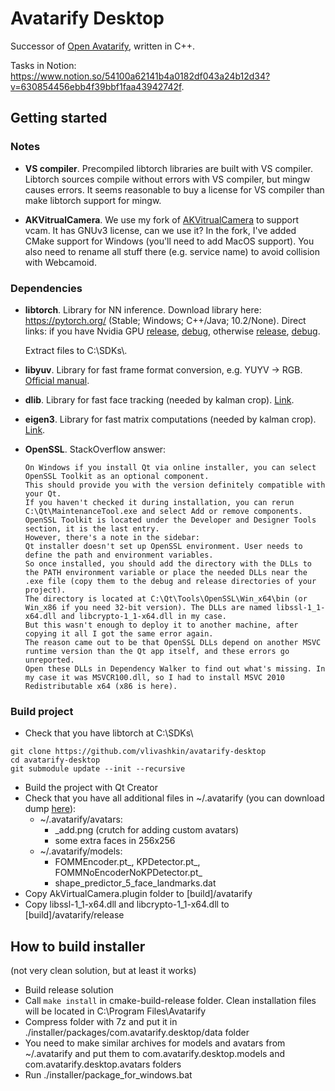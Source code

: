 # Avatarify Desktop

Successor of [Open Avatarify](https://github.com/alievk/avatarify), written in C++.

Tasks in Notion: https://www.notion.so/54100a62141b4a0182df043a24b12d34?v=630854456ebb4f39bbf1faa43942742f.


## Getting started
### Notes
* **VS compiler**. Precompiled libtorch libraries are built with VS compiler. Libtorch sources compile without errors with VS compiler, but mingw causes errors. It seems reasonable to buy a license for VS compiler than make libtorch support for mingw.

* **AKVitrualCamera**. We use my fork of [AKVitrualCamera](https://github.com/vlivashkin/akvirtualcamera) to support vcam. It has GNUv3 license, can we use it? In the fork, I've added CMake support for Windows (you'll need to add MacOS support). You also need to rename all stuff there (e.g. service name) to avoid collision with Webcamoid.


### Dependencies
* **libtorch**. Library for NN inference. Download library here: https://pytorch.org/ (Stable; Windows; C++/Java; 10.2/None). Direct links: if you have Nvidia GPU [release](https://download.pytorch.org/libtorch/cu102/libtorch-win-shared-with-deps-1.6.0.zip), [debug](https://download.pytorch.org/libtorch/cu102/libtorch-win-shared-with-deps-debug-1.6.0.zip), otherwise [release](https://download.pytorch.org/libtorch/cpu/libtorch-win-shared-with-deps-1.6.0%2Bcpu.zip), [debug](https://download.pytorch.org/libtorch/cpu/libtorch-win-shared-with-deps-debug-1.6.0%2Bcpu.zip). 

  Extract files to C:\\SDKs\\.
  
* **libyuv**. Library for fast frame format conversion, e.g. YUYV -> RGB. [Official manual](https://chromium.googlesource.com/libyuv/libyuv/+/HEAD/docs/getting_started.md).
  
* **dlib**. Library for fast face tracking (needed by kalman crop). [Link](https://github.com/davisking/dlib/releases/tag/v19.21).

* **eigen3**. Library for fast matrix computations (needed by kalman crop). [Link](http://eigen.tuxfamily.org/index.php?title=Main_Page).

* **OpenSSL**. StackOverflow answer:
	```
	On Windows if you install Qt via online installer, you can select OpenSSL Toolkit as an optional component.
	This should provide you with the version definitely compatible with your Qt.
	If you haven't checked it during installation, you can rerun C:\Qt\MaintenanceTool.exe and select Add or remove components.
	OpenSSL Toolkit is located under the Developer and Designer Tools section, it is the last entry.
	However, there's a note in the sidebar:
	Qt installer doesn't set up OpenSSL environment. User needs to define the path and environment variables.
	So once installed, you should add the directory with the DLLs to the PATH environment variable or place the needed DLLs near the .exe file (copy them to the debug and release directories of your project).
	The directory is located at C:\Qt\Tools\OpenSSL\Win_x64\bin (or Win_x86 if you need 32-bit version). The DLLs are named libssl-1_1-x64.dll and libcrypto-1_1-x64.dll in my case.
	But this wasn't enough to deploy it to another machine, after copying it all I got the same error again.
	The reason came out to be that OpenSSL DLLs depend on another MSVC runtime version than the Qt app itself, and these errors go unreported.
	Open these DLLs in Dependency Walker to find out what's missing. In my case it was MSVCR100.dll, so I had to install MSVC 2010 Redistributable x64 (x86 is here).
	```


### Build project
* Check that you have libtorch at C:\\SDKs\\
```
git clone https://github.com/vlivashkin/avatarify-desktop
cd avatarify-desktop
git submodule update --init --recursive
```
* Build the project with Qt Creator
* Check that you have all additional files in ~/.avatarify (you can download dump [here](https://www.dropbox.com/s/c98y8b1bfijt1lm/.avatarify.zip?dl=0)):
  * ~/.avatarify/avatars:
    * _add.png (crutch for adding custom avatars)
    * some extra faces in 256x256
  * ~/.avatarify/models:
    * FOMMEncoder.pt_, KPDetector.pt_, FOMMNoEncoderNoKPDetector.pt_
    * shape_predictor_5_face_landmarks.dat
* Copy AkVirtualCamera.plugin folder to [build]/avatarify
* Copy libssl-1_1-x64.dll and libcrypto-1_1-x64.dll to [build]/avatarify/release

## How to build installer
(not very clean solution, but at least it works)

* Build release solution
* Call `make install` in cmake-build-release folder. Clean installation files will be located in C:\\Program Files\\Avatarify
* Compress folder with 7z and put it in ./installer/packages/com.avatarify.desktop/data folder
* You need to make similar archives for models and avatars from ~/.avatarify and put them to com.avatarify.desktop.models and com.avatarify.desktop.avatars folders
* Run ./installer/package_for_windows.bat